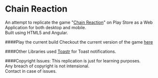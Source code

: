 Chain Reaction
==============
An attempt to replicate the game "[Chain Reaction](https://play.google.com/store/apps/details?id=com.BuddyMattEnt.ChainReaction)" on Play Store as a Web Application for both desktop and mobile.  
Built using HTML5 and Angular.  

####Play the current build
Checkout the current version of the game [here](http://sumitgouthaman.github.io/ChainReaction)  

####Other Libraries used
[Toastr](https://github.com/CodeSeven/toastr) for Toast notifications.  


####Copyright Issues:
This replication is just for learning purposes.  
Any breach of copyright is not intensional.  
Contact in case of issues.  
